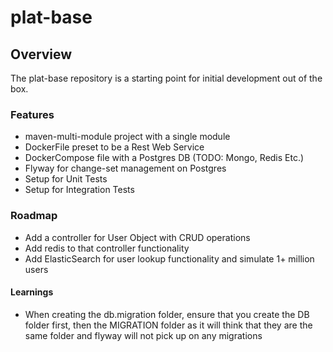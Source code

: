 # plat-base
## Overview
The plat-base repository is a starting point for initial development out of the box.

### Features

- maven-multi-module project with a single module
- DockerFile preset to be a Rest Web Service
- DockerCompose file with a Postgres DB (TODO: Mongo, Redis Etc.)
- Flyway for change-set management on Postgres
- Setup for Unit Tests
- Setup for Integration Tests


### Roadmap
- Add a controller for User Object with CRUD operations
- Add redis to that controller functionality
- Add ElasticSearch for user lookup functionality and simulate 1+ million users




#### Learnings

- When creating the db.migration folder, ensure that you create the DB folder first, then the MIGRATION folder as it will think that they are the same folder and flyway will not pick up on any migrations



